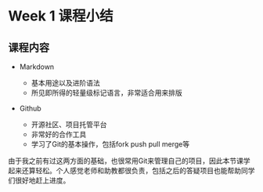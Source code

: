 # Week 1 课程小结

## 课程内容

* Markdown
  * 基本用途以及进阶语法
  * 所见即所得的轻量级标记语言，非常适合用来排版

* Github
  * 开源社区、项目托管平台
  * 非常好的合作工具
  * 学习了Git的基本操作，包括fork push pull merge等

由于我之前有过这两方面的基础，也很常用Git来管理自己的项目，因此本节课学起来还算轻松。个人感觉老师和助教都很负责，包括之后的答疑项目也能帮助同学们很好地赶上进度。